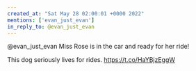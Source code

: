 ```yaml
---
created_at: "Sat May 28 02:00:01 +0000 2022"
mentions: ['evan_just_evan']
in_reply_to: @evan_just_evan
---
```


@evan_just_evan Miss Rose is in the car and ready for her ride!

This dog seriously lives for rides. https://t.co/HaYBjzEggW